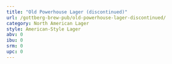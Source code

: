 ```yaml
---
title: "Old Powerhouse Lager (discontinued)"
url: /gottberg-brew-pub/old-powerhouse-lager-discontinued/
category: North American Lager
style: American-Style Lager
abv: 0
ibu: 0
srm: 0
upc: 0
---
```


